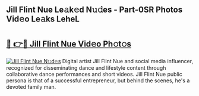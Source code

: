 ## Jill Flint Nue Le𝚊k𝚎d N𝚞𝚍es - Part-0SR Photos Vid𝚎o Le𝚊ks LeheL

# <h2><a href="http://fb3g59p.evod.top/?m=Jill+Flint+Nue">🔗 👉🔴 Jill Flint Nue Vid𝚎o Ph𝚘t𝚘s</a></h2>

[![Jill Flint Nue N𝚞d𝚎s](https://i.imgur.com/8V9OHl7.gif)](http://fb3g59p.evod.top/?m=Jill+Flint+Nue)
Digital artist Jill Flint Nue and social media influencer, recognized for disseminating dance and lifestyle content through collaborative dance performances and short videos. Jill Flint Nue public persona is that of a successful entrepreneur, but behind the scenes, he's a devoted family man. 
